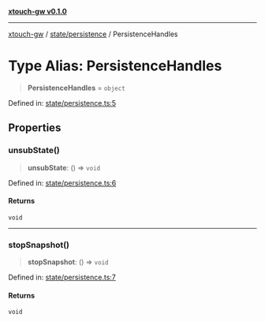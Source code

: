 [**xtouch-gw v0.1.0**](../../../README.md)

***

[xtouch-gw](../../../README.md) / [state/persistence](../README.md) / PersistenceHandles

# Type Alias: PersistenceHandles

> **PersistenceHandles** = `object`

Defined in: [state/persistence.ts:5](https://github.com/JulienCr/xtouch-gw/blob/4762a61efc98f67cb78942b4a0e2d9f4848bdf43/src/state/persistence.ts#L5)

## Properties

### unsubState()

> **unsubState**: () => `void`

Defined in: [state/persistence.ts:6](https://github.com/JulienCr/xtouch-gw/blob/4762a61efc98f67cb78942b4a0e2d9f4848bdf43/src/state/persistence.ts#L6)

#### Returns

`void`

***

### stopSnapshot()

> **stopSnapshot**: () => `void`

Defined in: [state/persistence.ts:7](https://github.com/JulienCr/xtouch-gw/blob/4762a61efc98f67cb78942b4a0e2d9f4848bdf43/src/state/persistence.ts#L7)

#### Returns

`void`
